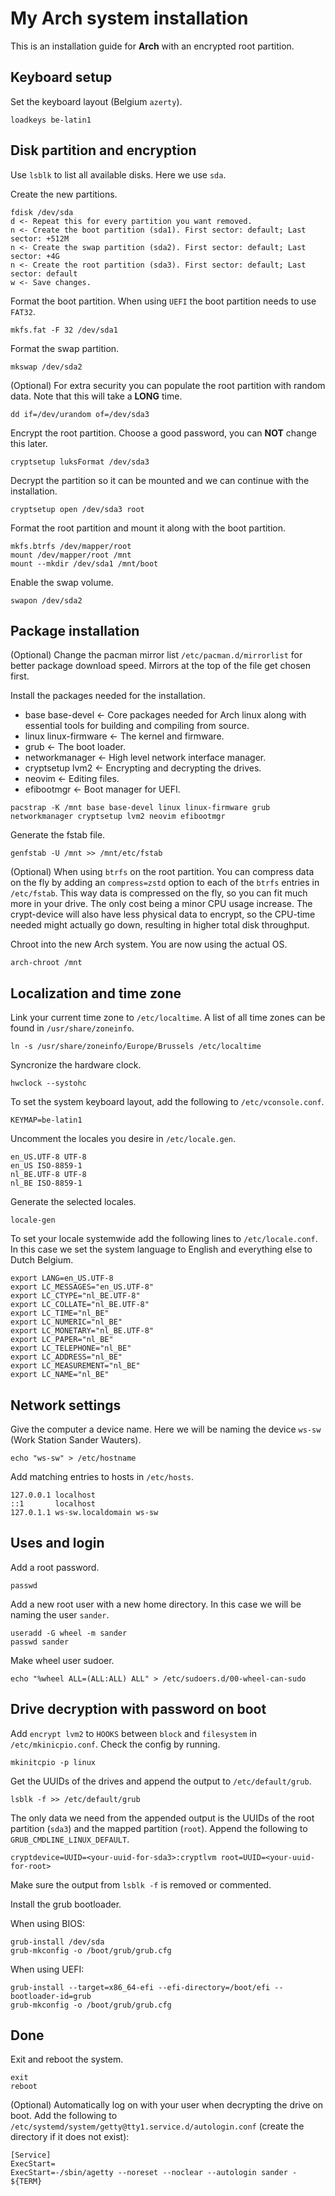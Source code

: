 # My Arch system installation

This is an installation guide for **Arch** with an encrypted root partition.

## Keyboard setup

Set the keyboard layout (Belgium `azerty`).

```
loadkeys be-latin1
```

## Disk partition and encryption

Use `lsblk` to list all available disks. Here we use `sda`.

Create the new partitions.

```
fdisk /dev/sda
d <- Repeat this for every partition you want removed.
n <- Create the boot partition (sda1). First sector: default; Last sector: +512M
n <- Create the swap partition (sda2). First sector: default; Last sector: +4G
n <- Create the root partition (sda3). First sector: default; Last sector: default
w <- Save changes.
```

Format the boot partition. When using `UEFI` the boot partition needs to use `FAT32`.

```
mkfs.fat -F 32 /dev/sda1
```

Format the swap partition.

```
mkswap /dev/sda2
```

(Optional) For extra security you can populate the root partition with random data.
Note that this will take a **LONG** time.

```
dd if=/dev/urandom of=/dev/sda3
```

Encrypt the root partition. Choose a good password, you can **NOT** change this later.

```
cryptsetup luksFormat /dev/sda3
```

Decrypt the partition so it can be mounted and we can continue with the installation.

```
cryptsetup open /dev/sda3 root
```

Format the root partition and mount it along with the boot partition.

```
mkfs.btrfs /dev/mapper/root
mount /dev/mapper/root /mnt
mount --mkdir /dev/sda1 /mnt/boot
```

Enable the swap volume.

```
swapon /dev/sda2
```

## Package installation

(Optional) Change the pacman mirror list `/etc/pacman.d/mirrorlist` for better package download speed.
Mirrors at the top of the file get chosen first.

Install the packages needed for the installation.

- base base-devel <- Core packages needed for Arch linux along with essential tools for building and compiling from source.
- linux linux-firmware <- The kernel and firmware.
- grub <- The boot loader.
- networkmanager <- High level network interface manager.
- cryptsetup lvm2 <- Encrypting and decrypting the drives.
- neovim <- Editing files.
- efibootmgr <- Boot manager for UEFI.

```
pacstrap -K /mnt base base-devel linux linux-firmware grub networkmanager cryptsetup lvm2 neovim efibootmgr
```

Generate the fstab file.

```
genfstab -U /mnt >> /mnt/etc/fstab
```

(Optional) When using `btrfs` on the root partition.
You can compress data on the fly by adding an `compress=zstd` option to each of the `btrfs` entries in `/etc/fstab`.
This way data is compressed on the fly, so you can fit much more in your drive.
The only cost being a minor CPU usage increase.
The crypt-device will also have less physical data to encrypt, so the CPU-time needed might actually go down, resulting in higher total disk throughput.

Chroot into the new Arch system. You are now using the actual OS.

```
arch-chroot /mnt
```

## Localization and time zone

Link your current time zone to `/etc/localtime`.
A list of all time zones can be found in `/usr/share/zoneinfo`.

```
ln -s /usr/share/zoneinfo/Europe/Brussels /etc/localtime
```

Syncronize the hardware clock.

```
hwclock --systohc
```

To set the system keyboard layout, add the following to `/etc/vconsole.conf`.

```
KEYMAP=be-latin1
```

Uncomment the locales you desire in `/etc/locale.gen`.

```
en_US.UTF-8 UTF-8
en_US ISO-8859-1
nl_BE.UTF-8 UTF-8
nl_BE ISO-8859-1
```

Generate the selected locales.

```
locale-gen
```

To set your locale systemwide add the following lines to `/etc/locale.conf`.
In this case we set the system language to English and everything else to Dutch Belgium.

```
export LANG=en_US.UTF-8
export LC_MESSAGES="en_US.UTF-8"
export LC_CTYPE="nl_BE.UTF-8"
export LC_COLLATE="nl_BE.UTF-8"
export LC_TIME="nl_BE"
export LC_NUMERIC="nl_BE"
export LC_MONETARY="nl_BE.UTF-8"
export LC_PAPER="nl_BE"
export LC_TELEPHONE="nl_BE"
export LC_ADDRESS="nl_BE"
export LC_MEASUREMENT="nl_BE"
export LC_NAME="nl_BE"
```

## Network settings

Give the computer a device name.
Here we will be naming the device `ws-sw` (Work Station Sander Wauters).

```
echo "ws-sw" > /etc/hostname
```

Add matching entries to hosts in `/etc/hosts`.

```
127.0.0.1 localhost
::1       localhost
127.0.1.1 ws-sw.localdomain ws-sw
```

## Uses and login

Add a root password.

```
passwd
```

Add a new root user with a new home directory. In this case we will be naming the user `sander`.

```
useradd -G wheel -m sander
passwd sander
```

Make wheel user sudoer.

```
echo "%wheel ALL=(ALL:ALL) ALL" > /etc/sudoers.d/00-wheel-can-sudo
```

## Drive decryption with password on boot

Add `encrypt lvm2` to `HOOKS` between `block` and `filesystem` in `/etc/mkinicpio.conf`.
Check the config by running.

```
mkinitcpio -p linux
```

Get the UUIDs of the drives and append the output to `/etc/default/grub`.

```
lsblk -f >> /etc/default/grub
```

The only data we need from the appended output is the UUIDs of the root partition (`sda3`) and the mapped partition (`root`).
Append the following to `GRUB_CMDLINE_LINUX_DEFAULT`.

```
cryptdevice=UUID=<your-uuid-for-sda3>:cryptlvm root=UUID=<your-uuid-for-root>
```

Make sure the output from `lsblk -f` is removed or commented.

Install the grub bootloader.

When using BIOS:

```
grub-install /dev/sda
grub-mkconfig -o /boot/grub/grub.cfg
```

When using UEFI:

```
grub-install --target=x86_64-efi --efi-directory=/boot/efi --bootloader-id=grub
grub-mkconfig -o /boot/grub/grub.cfg
```

## Done

Exit and reboot the system.

```
exit
reboot
```

(Optional) Automatically log on with your user when decrypting the drive on boot.
Add the following to `/etc/systemd/system/getty@tty1.service.d/autologin.conf` (create the directory if it does not exist):

```
[Service]
ExecStart=
ExecStart=-/sbin/agetty --noreset --noclear --autologin sander - ${TERM}
```

